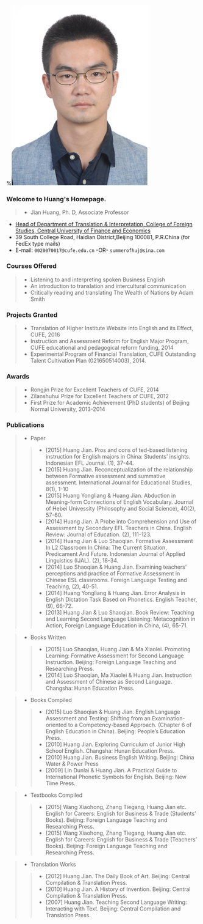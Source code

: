 %![Jian Huang](https://github.com/fromhuangj/homepage/raw/master/hj.png)

### Welcome to Huang's Homepage.
> * Jian Huang, Ph. D, Associate Professor 
* [Head of Department of Translation \& Interpretation, College of Foreign Studies, Central University of Finance and Economics](http://sfs.cufe.edu.cn/xygk/jgsz/jxjg/74970.htm) 
* 39 South College Road, Haidian District,Beijing 100081, P.R.China (for FedEx type mails)
* E-mail: `0020070017@cufe.edu.cn`   -OR-   `summerofhuj@sina.com`

### Courses Offered
> * Listening to and interpreting spoken Business English 
> * An introduction to translation and intercultural communication
> * Critically reading and translating The Wealth of Nations by Adam Smith 

### Projects Granted
> * Translation of Higher Institute Website into English and its Effect, CUFE, 2016
> * Instruction and Assessment Reform for English Major Program, CUFE educational and pedagogical reform funding, 2014 
> * Experimental Program of Financial Translation, CUFE Outstanding Talent Cultivation Plan (021650514003), 2014.

### Awards
> * Rongjin Prize for Excellent Teachers of CUFE, 2014
> * Zilanshuhui Prize for Excellent Teachers of CUFE, 2012
> * First Prize for Academic Achievement (PhD students) of Beijing Normal University, 2013-2014

### Publications
> * Paper
>>* [2015] Huang Jian. Pros and cons of ted-based listening instruction for English majors in China: Students’ insights. Indonesian EFL Journal. (1), 37-44.
>>* [2015] Huang Jian. Reconceptualization of the relationship between Formative assessment and summative assessment. 
International Journal for Educational Studies, 8(1), 1-10 
>>*  [2015] Huang Yongliang \& Huang Jian. Abduction in Meaning-form Connections of English Vocabulary. Journal of Hebei Univessity (Philosophy and Social Science), 40(2), 57-60.
>>* [2014] Huang Jian. A Probe into Comprehension and Use of Assessment by Secondary EFL Teachers in China. English Review: Journal of Education. (2), 111-123.
>>* [2014] Huang Jian \& Luo Shaoqian. Formative Assessment In L2 Classroom In China: The Current Situation, Predicament And Future. Indonesian Journal of Applied Linguistics (IJAL). (2), 18-34.
>>* [2014] Luo Shaoqian \& Huang Jian. Examining teachers’ perceptions and practice of Formative Assessment in Chinese ESL classrooms. Foreign Language Testing and Teaching, (2), 40-51.
>>* [2014] Huang Yongliang \& Huang Jian. Error Analysis in English Dictation Task Based on Phonetics. English Teacher, (9), 66-72.
>>* [2013] Huang Jian \& Luo Shaoqian. Book Review: Teaching and Learning Second Language Listening: Metacognition in Action, Foreign Language Education in China, (4), 65-71.

> * Books Written
>>* [2015] Luo Shaoqian, Huang Jian \& Ma Xiaolei. Promoting Learning: Formative Assessment for Second Language Instruction. Beijing: Foreign Language Teaching and Researching Press.
>>* [2014] Luo Shaoqian, Ma Xiaolei \& Huang Jian. Instruction and Assessment of Chinese as Second Language. Changsha: Hunan Education Press.

> * Books Compiled
>>* [2015] Luo Shaoqian \& Huang Jian. English Language Assessment and Testing: Shifting from an Examination-oriented to a Competency-based Approach. (Chapter 6 of English Education in China). Beijing: People’s Education Press.
>>* [2010] Huang Jian. Exploring Curriculum of Junior High School English. Changsha: Hunan Education Press.
>>* [2010] Huang Jian. Business English Writing. Beijing: China Water \& Power Press
>>* [2009] Lin Dunlai \& Huang Jian. A Practical Guide to International Phonetic Symbols for English. Beijing: New Time Press.

> * Textbooks Compiled
>>* [2015] Wang Xiaohong, Zhang Tiegang, Huang Jian etc. English for Careers: English for Business \& Trade (Students’ Books). Beijing: Foreign Language Teaching and Researching Press.
>>* [2015] Wang Xiaohong, Zhang Tiegang, Huang Jian etc. English for Careers: English for Business \& Trade (Teachers’ Books). Beijing: Foreign Language Teaching and Researching Press.

> * Translation Works 
>>* [2012] Huang Jian. The Daily Book of Art. Beijing: Central Compilation \& Translation Press.
>>* [2010] Huang Jian. A History of Invention. Beijing: Central Compilation \& Translation Press.
>>* [2007] Huang Jian. Teaching Second Language Writing: Interacting with Text. Beijing: Central Compilation and Translation Press. 

